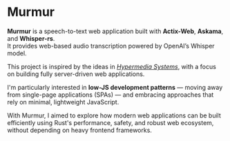 # Murmur

**Murmur** is a speech-to-text web application built with **Actix-Web**, **Askama**, and **Whisper-rs**.  
It provides web-based audio transcription powered by OpenAI’s Whisper model.

This project is inspired by the ideas in [_Hypermedia Systems_](https://hypermedia.systems/), with a focus on building fully server-driven web applications.

I'm particularly interested in **low-JS development patterns** — moving away from single-page applications (SPAs) — and embracing approaches that rely on minimal, lightweight JavaScript.

With Murmur, I aimed to explore how modern web applications can be built efficiently using Rust's performance, safety, and robust web ecosystem, without depending on heavy frontend frameworks.

